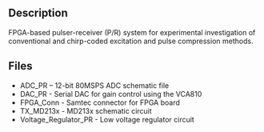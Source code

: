 ## Description

FPGA-based pulser-receiver (P/R) system for experimental investigation of conventional and chirp-coded excitation and pulse compression methods.

## Files 
 
* ADC_PR – 12-bit 80MSPS ADC schematic file
* DAC_PR - Serial DAC for gain control using the VCA810
* FPGA_Conn - Samtec connector for FPGA board
* TX_MD213x - MD213x schematic circuit
* Voltage_Regulator_PR - Low voltage regulator circuit

